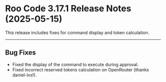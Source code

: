 # Roo Code 3.17.1 Release Notes (2025-05-15)

This release includes fixes for command display and token calculation.

---

## Bug Fixes

*   Fixed the display of the command to execute during approval.
*   Fixed incorrect reserved tokens calculation on OpenRouter (thanks daniel-lxs!).